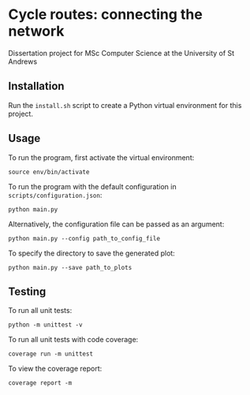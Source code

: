 # Cycle routes: connecting the network
Dissertation project for MSc Computer Science at the University of St Andrews

## Installation
Run the `install.sh` script to create a Python virtual environment for this project.

## Usage
To run the program, first activate the virtual environment:
```commandline
source env/bin/activate
```

To run the program with the default configuration in `scripts/configuration.json`:
```commandline
python main.py
```

Alternatively, the configuration file can be passed as an argument:
```commandline
python main.py --config path_to_config_file
```

To specify the directory to save the generated plot:
```commandline
python main.py --save path_to_plots
```

## Testing
To run all unit tests:
```commandline
python -m unittest -v
```

To run all unit tests with code coverage:
```commandline
coverage run -m unittest
```

To view the coverage report:
```commandline
coverage report -m
```